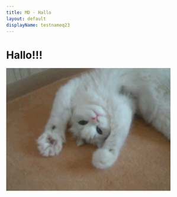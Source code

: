 ```yaml
---
title: MD - Hallo
layout: default
displayName: testnameq23
---
```


# Hallo!!! 

![Alt Text](../../../assets/img/cat.gif)